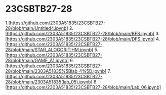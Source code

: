 # 23CSBTB27-28
1.[https://github.com/2303A51835/23CSBTB27-28/blob/main/Untitled4.ipynb]
2.[https://github.com/2303A51835/23CSBTB27-28/blob/main/BFS.ipynb]
3.[https://github.com/2303A51835/23CSBTB27-28/blob/main/DFS.ipynb]
4.[https://github.com/2303A51835/23CSBTB27-28/blob/main/STAR_ALOGORITIHM.ipynb]
5.[https://github.com/2303A51835/23CSBTB27-28/blob/main/GAME_A1.ipynb]
6.[https://github.com/2303A51835/23CSBTB27-28/blob/main/2303A51835%5Blab_4%5D.ipynb]
7.[https://github.com/2303A51835/23CSBTB27-28/blob/main/2303A51835(lab_05).ipynb]
8.[https://github.com/2303A51835/23CSBTB27-28/blob/main/Lab_06.ipynb]
